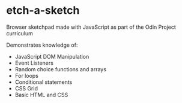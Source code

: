 # etch-a-sketch
Browser sketchpad made with JavaScript as part of the Odin Project curriculum

Demonstrates knowledge of:
- JavaScript DOM Manipulation 
- Event Listeners
- Random choice functions and arrays
- For loops
- Conditional statements
- CSS Grid
- Basic HTML and CSS
